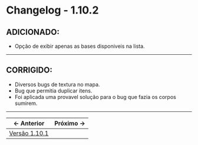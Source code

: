 # Changelog - 1.10.2

## **ADICIONADO**:
- Opção de exibir apenas as bases disponiveis na lista.
---
## **CORRIGIDO**:
- Diversos bugs de textura no mapa.
- Bug que permitia duplicar itens.
- Foi aplicada uma provavel solução para o bug que fazia os corpos sumirem.
---

← Anterior             |  Próximo →
:-------------------------:|:-------------------------:
[Versão 1.10.1](https://stoneagemta.com/releases/dayz/1.10.1) |

